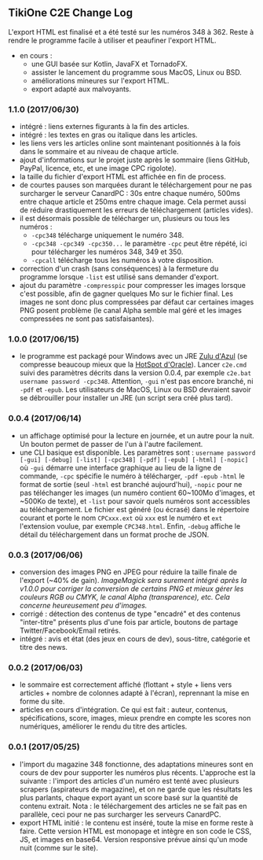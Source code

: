 ## TikiOne C2E Change Log

L'export HTML est finalisé et a été testé sur les numéros 348 à 362. Reste à rendre le programme facile à utiliser et peaufiner l'export HTML. 

* en cours : 
  * une GUI basée sur Kotlin, JavaFX et TornadoFX.
  * assister le lancement du programme sous MacOS, Linux ou BSD.
  * améliorations mineures sur l'export HTML.
  * export adapté aux malvoyants.

### 1.1.0 (2017/06/30)

* intégré : liens externes figurants à la fin des articles.
* intégré : les textes en gras ou italique dans les articles.
* les liens vers les articles online sont maintenant positionnés à la fois dans le sommaire et au niveau de chaque article.
* ajout d'informations sur le projet juste après le sommaire (liens GitHub, PayPal, licence, etc, et une image CPC rigolote).
* la taille du fichier d'export HTML est affichée en fin de process.
* de courtes pauses son marquées durant le téléchargement pour ne pas surcharger le serveur CanardPC : 30s entre chaque numéro, 500ms entre chaque article et 250ms entre chaque image. Cela permet aussi de réduire drastiquement les erreurs de téléchargement (articles vides).
* il est désormais possible de télécharger un, plusieurs ou tous les numéros :
  * ``-cpc348`` télécharge uniquement le numéro 348.
  * ``-cpc348 -cpc349 -cpc350...`` le paramètre ``-cpc`` peut être répété, ici pour télécharger les numéros 348, 349 et 350.
  * ``-cpcall`` télécharge tous les numéros à votre disposition.
* correction d'un crash (sans conséquences) à la fermeture du programme lorsque ``-list`` est utilisé sans demander d'export.
* ajout du paramètre ``-compresspic`` pour compresser les images lorsque c'est possible, afin de gagner quelques Mo sur le fichier final. Les images ne sont donc plus compressées par défaut car certaines images PNG posent problème (le canal Alpha semble mal géré et les images compressées ne sont pas satisfaisantes).

### 1.0.0 (2017/06/15)

* le programme est packagé pour Windows avec un JRE [Zulu d'Azul](http://www.azul.com/downloads/zulu/zulu-windows/) (se compresse beaucoup mieux que la [HotSpot d'Oracle](http://www.oracle.com/technetwork/java/javase/downloads/index.html)). Lancer ``c2e.cmd`` suivi des paramètres décrits dans la version 0.0.4, par exemple ``c2e.bat username password -cpc348``. Attention, ``-gui`` n'est pas encore branché, ni ``-pdf`` et ``-epub``. Les utilisateurs de MacOS, Linux ou BSD devraient savoir se débrouiller pour installer un JRE (un script sera créé plus tard).

### 0.0.4 (2017/06/14)

* un affichage optimisé pour la lecture en journée, et un autre pour la nuit. Un bouton permet de passer de l'un à l'autre facilement.
* une CLI basique est disponible. Les paramètres sont : ``username password [-gui] [-debug] [-list] [-cpc348] [-pdf] [-epub] [-html] [-nopic]`` où ``-gui`` démarre une interface graphique au lieu de la ligne de commande, ``-cpc`` spécifie le numéro à télécharger, ``-pdf`` ``-epub`` ``-html`` le format de sortie (seul ``-html`` est branché aujourd'hui), ``-nopic`` pour ne pas téléchanger les images (un numéro contient 60~100Mo d'images, et ~500Ko de texte), et ``-list`` pour savoir quels numéros sont accessibles au téléchargement. Le fichier est généré (ou écrasé) dans le répertoire courant et porte le nom ``CPCxxx.ext`` où ``xxx`` est le numéro et ``ext`` l'extension voulue, par exemple ``CPC348.html``. Enfin, ``-debug`` affiche le détail du téléchargement dans un format proche de JSON.
  
### 0.0.3 (2017/06/06)

* conversion des images PNG en JPEG pour réduire la taille finale de l'export (~40% de gain). *ImageMagick sera surement intégré après la v1.0.0 pour corriger la conversion de certains PNG et mieux gérer les couleurs RGB ou CMYK, le canal Alpha (transparence), etc. Cela concerne heureusement peu d'images.*
* corrigé : détection des contenus de type "encadré" et des contenus "inter-titre" présents plus d'une fois par article, boutons de partage Twitter/Facebook/Email retirés.
* intégré : avis et état (des jeux en cours de dev), sous-titre, catégorie et titre des news.

### 0.0.2 (2017/06/03)
* le sommaire est correctement affiché (flottant + style + liens vers articles + nombre de colonnes adapté à l'écran), reprennant la mise en forme du site.
* articles en cours d'intégration. Ce qui est fait : auteur, contenus, spécifications, score, images, mieux prendre en compte les scores non numériques, améliorer le rendu du titre des articles.

### 0.0.1 (2017/05/25)
* l'import du magazine 348 fonctionne, des adaptations mineures sont en cours de dev pour supporter les numéros plus récents. L'approche est la suivante : l'import des articles d'un numéro est tenté avec plusieurs scrapers (aspirateurs de magazine), et on ne garde que les résultats les plus parlants, chaque export ayant un score basé sur la quantité de contenu extrait. Nota : le téléchargement des articles ne se fait pas en parallèle, ceci pour ne pas surcharger les serveurs CanardPC.
* export HTML initié : le contenu est inséré, toute la mise en forme reste à faire. Cette version HTML est monopage et intègre en son code le CSS, JS, et images en base64. Version responsive prévue ainsi qu'un mode nuit (comme sur le site).
